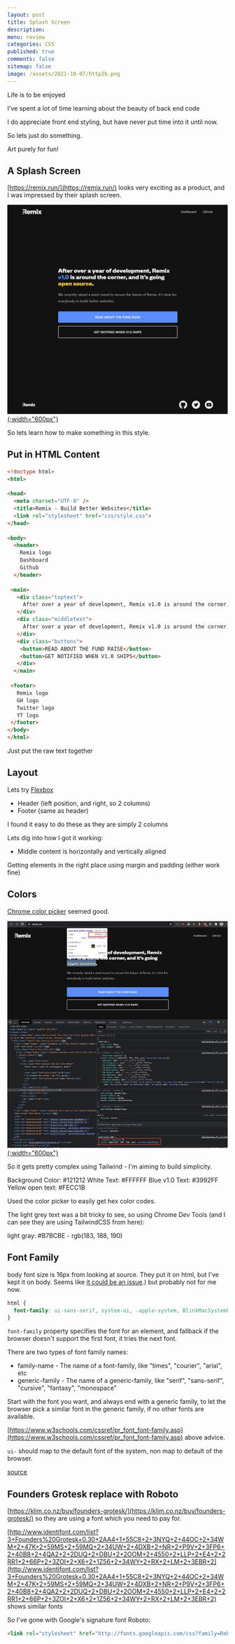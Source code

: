 ```yaml
---
layout: post
title: Splash Screen
description: 
menu: review
categories: CSS 
published: true 
comments: false     
sitemap: false
image: /assets/2021-10-07/http2b.png
---
```


<!-- ## Introduction. -->

<!-- [![alt text](/assets/2021-08-04/local.jpg "local")](/assets/2021-08-04/local.jpg) -->
<!-- [![alt text](/assets/2021-10-22/email-cover.jpg "email"){:width="800px"}](/assets/2021-10-22/email-cover.jpg) -->
<!-- [![alt text](/assets/2021-10-22/email-cover.jpg "Thanks to Solen Feyissa on unsplash - https://unsplash.com/@solenfeyissa")](https://unsplash.com/@solenfeyissa) -->

Life is to be enjoyed

I've spent a lot of time learning about the beauty of back end code

I do appreciate front end styling, but have never put time into it until now.

So lets just do something.

Art purely for fun!

## A Splash Screen

[https://remix.run/](https://remix.run/) looks very exciting as a product, and I was impressed by their splash screen.

[![alt text](/assets/2021-10-26/remix.jpg "remix"){:width="600px"}](/assets/2021-10-26/remiz.jpg)

So lets learn how to make something in this style.

## Put in HTML Content

```html
<!doctype html>
<html>

<head>
  <meta charset="UTF-8" />
  <title>Remix - Build Better Websites</title>
  <link rel="stylesheet" href="css/style.css">
</head>

<body>
  <header>
    Remix logo
    Dashboard
    Github
  </header>

 <main>
   <div class="toptext">
     After over a year of development, Remix v1.0 is around the corner, and it’s going open source
   </div>
   <div class="middletext">
     After over a year of development, Remix v1.0 is around the corner, and it’s going open source
   </div>
   <div class="buttons">
    <button>READ ABOUT THE FUND RAISE</button>
    <button>GET NOTIFIED WHEN V1.0 SHIPS</button>
   </div>
  </main>

 <footer>
   Remix logo
   GH logo
   Twitter logo
   YT logo
 </footer>
</body>
</html>
```
Just put the raw text together

## Layout

Lets try [Flexbox](https://css-tricks.com/snippets/css/a-guide-to-flexbox/)

- Header (left position, and right, so 2 columns)
- Footer (same as header)

I found it easy to do these as they are simply 2 columns

Lets dig into how I got it working:





- Middle content is horizontally and vertically aligned

Getting elements in the right place using margin and padding (either work fine)


## Colors

[Chrome color picker](https://chrome.google.com/webstore/detail/colorpick-eyedropper/ohcpnigalekghcmgcdcenkpelffpdolg?hl=en) seemed good.

[![alt text](/assets/2021-10-26/colors.jpg "colors"){:width="600px"}](/assets/2021-10-26/colors.jpg)

So it gets pretty complex using Tailwind - I'm aiming to build simplicity.

Background Color: #121212
White Text: #FFFFFF
Blue v1.0 Text: #3992FF
Yellow open text: #FECC1B

Used the color picker to easily get hex color codes.

The light grey text was a bit tricky to see, so using Chrome Dev Tools (and I can see they are using TailwindCSS from here):

light gray: #B7BCBE - rgb(183, 188, 190)

## Font Family

body font size is 16px from looking at source. They put it on html, but I've kept it on body. Seems like [it could be an issue](https://stackoverflow.com/questions/6905834/should-i-set-the-default-font-size-on-the-body-or-html-element#:~:text=3%20Answers&text=Now%20that%20the%20rem%20unit,rem%20stands%20for%20root%20em).) but probably not for me now.

```css
html {
  font-family: ui-sans-serif, system-ui, -apple-system, BlinkMacSystemFont, "Segoe UI", Roboto, "Helvetica Neue", Arial, "Noto Sans", sans-serif, "Apple Color Emoji", "Segoe UI Emoji", "Segoe UI Symbol", "Noto Color Emoji";
}
```

`font-family` property specifies the font for an element, and fallback if the browser doesn't support the first font, it tries the next font.

There are two types of font family names:

- family-name - The name of a font-family, like "times", "courier", "arial", etc
- generic-family - The name of a generic-family, like "serif", "sans-serif", "cursive", "fantasy", "monospace"

Start with the font you want, and always end with a generic family, to let the browser pick a similar font in the generic family, if no other fonts are available.

[https://www.w3schools.com/cssref/pr_font_font-family.asp](https://www.w3schools.com/cssref/pr_font_font-family.asp) above advice.

`ui-` should map to the default font of the system, non map to default of the browser.

[source](https://stackoverflow.com/questions/65557819/difference-between-ui-sans-serif-sans-serif-and-system-ui-generic-font-names-in)

## Founders Grotesk replace with Roboto

[https://klim.co.nz/buy/founders-grotesk/](https://klim.co.nz/buy/founders-grotesk/) so they are using a font which you need to pay for.

[http://www.identifont.com/list?3+Founders%20Grotesk+0.30+2AA4+1+55C8+2+3NYQ+2+44OC+2+34WM+2+47K+2+59MS+2+59MQ+2+34UW+2+4DXB+2+NR+2+P9V+2+3FP6+2+40B8+2+4QA2+2+2DUQ+2+DBU+2+2OOM+2+4550+2+LLP+2+E4+2+2RR1+2+66P+2+3ZOI+2+X6+2+1Z56+2+34WY+2+RX+2+LM+2+3EBR+2](http://www.identifont.com/list?3+Founders%20Grotesk+0.30+2AA4+1+55C8+2+3NYQ+2+44OC+2+34WM+2+47K+2+59MS+2+59MQ+2+34UW+2+4DXB+2+NR+2+P9V+2+3FP6+2+40B8+2+4QA2+2+2DUQ+2+DBU+2+2OOM+2+4550+2+LLP+2+E4+2+2RR1+2+66P+2+3ZOI+2+X6+2+1Z56+2+34WY+2+RX+2+LM+2+3EBR+2) shows similar fonts

So I've gone with Google's signature font Roboto:

```html
<link rel="stylesheet" href="http://fonts.googleapis.com/css?family=Roboto">
```
